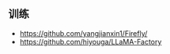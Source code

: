 



## 训练

- https://github.com/yangjianxin1/Firefly/
- https://github.com/hiyouga/LLaMA-Factory






